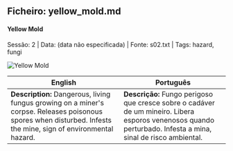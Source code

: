 ﻿## Ficheiro: yellow_mold.md

#### Yellow Mold

Sessão: 2 | Data: (data não especificada) | Fonte: s02.txt | Tags: hazard, fungi

![Yellow Mold](assets/monsters/monster_blank.png)

| English | Português |
|---------|-----------|
| **Description:** Dangerous, living fungus growing on a miner's corpse. Releases poisonous spores when disturbed. Infests the mine, sign of environmental hazard. | **Descrição:** Fungo perigoso que cresce sobre o cadáver de um mineiro. Libera esporos venenosos quando perturbado. Infesta a mina, sinal de risco ambiental. |



















